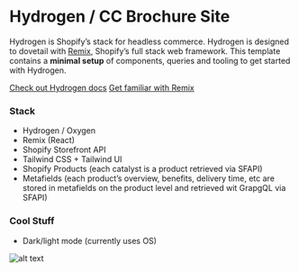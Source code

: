 # Hydrogen / CC Brochure Site

Hydrogen is Shopify’s stack for headless commerce. Hydrogen is designed to dovetail with [Remix](https://remix.run/), Shopify’s full stack web framework. This template contains a **minimal setup** of components, queries and tooling to get started with Hydrogen.

[Check out Hydrogen docs](https://shopify.dev/custom-storefronts/hydrogen)
[Get familiar with Remix](https://remix.run/docs/en/v1)

### Stack
- Hydrogen / Oxygen
- Remix (React)
- Shopify Storefront API
- Tailwind CSS + Tailwind UI
- Shopify Products (each catalyst is a product retrieved via SFAPI)
- Metafields (each product’s overview, benefits, delivery time, etc are stored in metafields on the product level and retrieved wit GrapgQL via SFAPI)

### Cool Stuff
- Dark/light mode (currently uses OS)

![alt text](https://screenshot.click/21-25-25sad-0x1fi.png)
